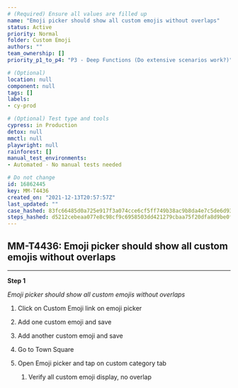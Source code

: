 ```yaml
---
# (Required) Ensure all values are filled up
name: "Emoji picker should show all custom emojis without overlaps"
status: Active
priority: Normal
folder: Custom Emoji
authors: ""
team_ownership: []
priority_p1_to_p4: "P3 - Deep Functions (Do extensive scenarios work?)"

# (Optional)
location: null
component: null
tags: []
labels: 
- cy-prod

# (Optional) Test type and tools
cypress: in Production
detox: null
mmctl: null
playwright: null
rainforest: []
manual_test_environments: 
- Automated - No manual tests needed

# Do not change
id: 16862445
key: MM-T4436
created_on: "2021-12-13T20:57:57Z"
last_updated: ""
case_hashed: 83fc66485d0a725e917f3a074cce6cf5ff749b38ac9b8da4e7c5de6d9315719a51b6582e6d489d3106dba60165b1fc54
steps_hashed: d5212cebeaa077e8c98cf9c6958503dd421279cbaa75f20dfa8d9be0f42db7233383cc374375a4a20c651548c0a115a4
---
```


<!-- (Auto-generated) Based on frontmatter's "key" and "name" -->

## MM-T4436: Emoji picker should show all custom emojis without overlaps

---

**Step 1**

_Emoji picker should show all custom emojis without overlaps_

1. Click on Custom Emoji link on emoji picker

2. Add one custom emoji and save

3. Add another custom emoji and save

4. Go to Town Square 

5. Open Emoji picker and tap on custom category tab

   1. Verify all custom emoji display, no overlap
